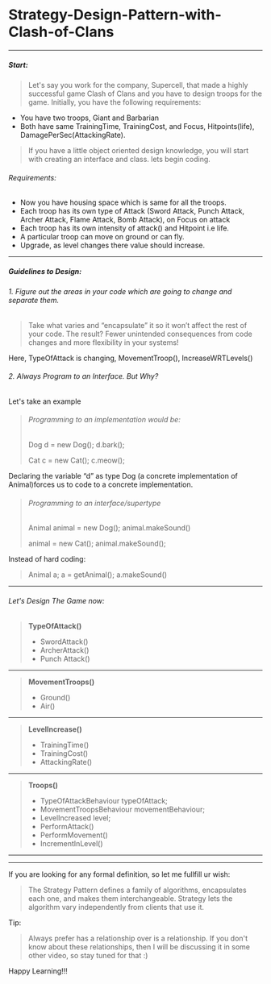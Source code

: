 # Strategy-Design-Pattern-with-Clash-of-Clans
---

##### Start:

> Let's say you work for the company, Supercell, that made a highly successful game Clash of Clans and you have to design troops for the game. Initially, you have the following requirements:
- You have two troops, Giant and Barbarian
- Both have same TrainingTime, TrainingCost, and Focus, Hitpoints(life), DamagePerSec(AttackingRate).

> If you have a little object oriented design knowledge, you will start with creating an interface and class. lets begin coding.

###### Requirements:

- Now you have housing space which is same for all the troops.
- Each troop has its own type of Attack (Sword Attack, Punch Attack, Archer Attack, Flame Attack, Bomb Attack), on Focus on attack
- Each troop has its own intensity of attack() and Hitpoint i.e life.
- A particular troop can move on ground or can fly.
- Upgrade, as level changes there value should increase.

---

##### Guidelines to Design:
###### 1. Figure out the areas in your code which are going to change and separate them.
> Take what varies and “encapsulate” it so it won’t affect the rest of your code.
> The result? Fewer unintended consequences from code changes and more
flexibility in your systems!

Here, TypeOfAttack is changing, MovementTroop(), IncreaseWRTLevels()


###### 2. Always Program to an Interface. But Why?
Let's take an example
> ###### Programming to an implementation would be:
> Dog d = new Dog();
> d.bark();
> 
> Cat c = new Cat();
> c.meow();
> 
Declaring the variable “d” as type Dog (a concrete implementation of Animal)forces us to code to a concrete implementation.

> ###### Programming to an interface/supertype
> Animal animal = new Dog();
> animal.makeSound()
> 
> animal = new Cat();
> animal.makeSound();
> 
Instead of hard coding:
> Animal a;
> a = getAnimal();
> a.makeSound()

---
###### Let's Design The Game now:

> **TypeOfAttack()**
> - SwordAttack()
> - ArcherAttack()
> - Punch Attack()
--------------------
> **MovementTroops()**
> - Ground()
> - Air()
-------------
> **LevelIncrease()**
> - TrainingTime()
> - TrainingCost()
> - AttackingRate()
---------
> **Troops()**
> - TypeOfAttackBehaviour typeOfAttack;
> - MovementTroopsBehaviour movementBehaviour;
> - LevelIncreased level;
> - PerformAttack()
> - PerformMovement()
> - IncrementInLevel()
---

---
If you are looking for any formal definition, so let me fullfill ur wish:

> The Strategy Pattern defines a family of algorithms, encapsulates each one, and makes them interchangeable. Strategy lets the algorithm vary independently from
clients that use it.

Tip:
> Always prefer has a relationship over is a relationship. If you don't know about these relationships, then I will be discussing it in some other video, so stay tuned for that :) 

Happy Learning!!!





